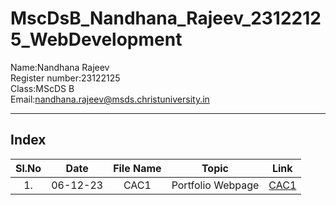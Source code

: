 # MscDsB_Nandhana_Rajeev_23122125_WebDevelopment

Name:Nandhana Rajeev   
Register number:23122125   
Class:MScDS B   
Email:nandhana.rajeev@msds.christuniversity.in

***
## Index
|Sl.No|Date|File Name|Topic|Link|
|:----:|:----:|:---:|:----:|----|
|1.|06-12-23|CAC1|Portfolio Webpage|[CAC1](https://github.com/NandhanaRajeev/MscDsB_Nandhana_Rajeev_23122125_WebDevelopment.git)
